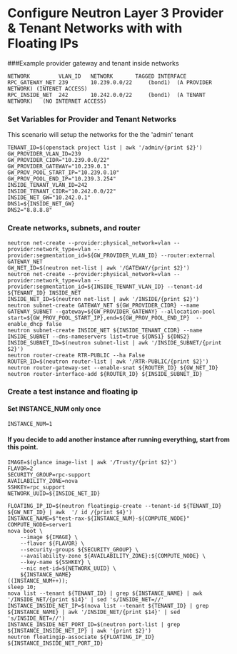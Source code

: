 # Configure Neutron Layer 3 Provider & Tenant Networks with with Floating IPs

###Example provider gateway and tenant inside networks
````
NETWORK         VLAN_ID   NETWORK       TAGGED INTERFACE
RPC_GATEWAY_NET 239       10.239.0.0/22     (bond1)  (A PROVIDER NETWORK) (INTENET ACCESS)
RPC_INSIDE_NET  242       10.242.0.0/22     (bond1)  (A TENANT NETWORK)   (NO INTERNET ACCESS)
````

### Set Variables for Provider and Tenant Networks
This scenario will setup the networks for the the 'admin' tenant

````
TENANT_ID=$(openstack project list | awk '/admin/{print $2}')
GW_PROVIDER_VLAN_ID=239
GW_PROVIDER_CIDR="10.239.0.0/22"
GW_PROVIDER_GATEWAY="10.239.0.1"
GW_PROV_POOL_START_IP="10.239.0.10"
GW_PROV_POOL_END_IP="10.239.3.254"
INSIDE_TENANT_VLAN_ID=242
INSIDE_TENANT_CIDR="10.242.0.0/22"
INSIDE_NET_GW="10.242.0.1"
DNS1=${INSIDE_NET_GW}
DNS2="8.8.8.8"
````

### Create networks, subnets, and router

````
neutron net-create --provider:physical_network=vlan --provider:network_type=vlan --provider:segmentation_id=${GW_PROVIDER_VLAN_ID} --router:external GATEWAY_NET
GW_NET_ID=$(neutron net-list | awk '/GATEWAY/{print $2}')
neutron net-create --provider:physical_network=vlan --provider:network_type=vlan --provider:segmentation_id=${INSIDE_TENANT_VLAN_ID} --tenant-id ${TENANT_ID} INSIDE_NET
INSIDE_NET_ID=$(neutron net-list | awk '/INSIDE/{print $2}')
neutron subnet-create GATEWAY_NET ${GW_PROVIDER_CIDR} --name GATEWAY_SUBNET --gateway=${GW_PROVIDER_GATEWAY} --allocation-pool start=${GW_PROV_POOL_START_IP},end=${GW_PROV_POOL_END_IP}  --enable_dhcp false
neutron subnet-create INSIDE_NET ${INSIDE_TENANT_CIDR} --name INSIDE_SUBNET --dns-nameservers list=true ${DNS1} ${DNS2}
INSIDE_SUBNET_ID=$(neutron subnet-list | awk '/INSIDE_SUBNET/{print $2}')
neutron router-create RTR-PUBLIC --ha False
ROUTER_ID=$(neutron router-list | awk '/RTR-PUBLIC/{print $2}')
neutron router-gateway-set --enable-snat ${ROUTER_ID} ${GW_NET_ID}
neutron router-interface-add ${ROUTER_ID} ${INSIDE_SUBNET_ID}
````

### Create a test instance and floating ip
#### Set INSTANCE_NUM only once
````
INSTANCE_NUM=1
````
#### If you decide to add another instance after running everything, start from this point.

````
IMAGE=$(glance image-list | awk '/Trusty/{print $2}')
FLAVOR=2
SECURITY_GROUP=rpc-support
AVAILABILITY_ZONE=nova
SSHKEY=rpc_support
NETWORK_UUID=${INSIDE_NET_ID}

FLOATING_IP_ID=$(neutron floatingip-create --tenant-id ${TENANT_ID} ${GW_NET_ID} | awk  '/ id /{print $4}')
INSTANCE_NAME=$"test-rax-${INSTANCE_NUM}-${COMPUTE_NODE}"
COMPUTE_NODE=server1
nova boot \
    --image ${IMAGE} \
    --flavor ${FLAVOR} \
    --security-groups ${SECURITY_GROUP} \
    --availability-zone ${AVAILABILITY_ZONE}:${COMPUTE_NODE} \
    --key-name ${SSHKEY} \
    --nic net-id=${NETWORK_UUID} \
    ${INSTANCE_NAME}
((INSTANCE_NUM++));
sleep 10;
nova list --tenant ${TENANT_ID} | grep ${INSTANCE_NAME} | awk '/INSIDE_NET/{print $14}' | sed 's/INSIDE_NET=//'
INSTANCE_INSIDE_NET_IP=$(nova list --tenant ${TENANT_ID} | grep ${INSTANCE_NAME} | awk '/INSIDE_NET/{print $14}' | sed 's/INSIDE_NET=//')
INSTANCE_INSIDE_NET_PORT_ID=$(neutron port-list | grep ${INSTANCE_INSIDE_NET_IP} | awk '{print $2}')
neutron floatingip-associate ${FLOATING_IP_ID} ${INSTANCE_INSIDE_NET_PORT_ID}

````


